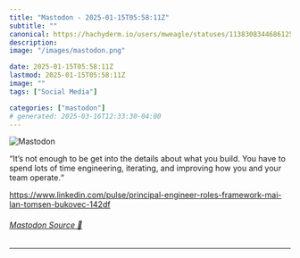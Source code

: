 ```yaml
---
title: "Mastodon - 2025-01-15T05:58:11Z"
subtitle: ""
canonical: https://hachyderm.io/users/mweagle/statuses/113830834468612595
description:
image: "/images/mastodon.png"

date: 2025-01-15T05:58:11Z
lastmod: 2025-01-15T05:58:11Z
image: ""
tags: ["Social Media"]

categories: ["mastodon"]
# generated: 2025-03-16T12:33:30-04:00
---
```

![Mastodon](/images/mastodon.png)

<p>“It’s not enough to be get into the details about what you build. You have to spend lots of time engineering, iterating, and improving how you and your team operate.“</p><p><a href="https://www.linkedin.com/pulse/principal-engineer-roles-framework-mai-lan-tomsen-bukovec-142df" target="_blank" rel="nofollow noopener noreferrer" translate="no"><span class="invisible">https://www.</span><span class="ellipsis">linkedin.com/pulse/principal-e</span><span class="invisible">ngineer-roles-framework-mai-lan-tomsen-bukovec-142df</span></a></p>


###### [Mastodon Source 🐘](https://hachyderm.io/@mweagle/113830834468612595)

___

